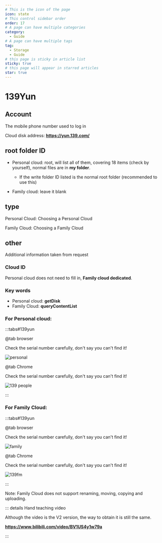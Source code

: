 ```yaml
---
# This is the icon of the page
icon: state
# This control sidebar order
order: 17
# A page can have multiple categories
category:
  - Guide
# A page can have multiple tags
tag:
  - Storage
  - Guide
# this page is sticky in article list
sticky: true
# this page will appear in starred articles
star: true
---
```

# 139Yun

## Account
The mobile phone number used to log in

Cloud disk address: **https://yun.139.com/**


## root folder ID

- Personal cloud: root, will list all of them, covering 18 items (check by yourself), normal files are in **my folder**.
   - If the write folder ID listed is the normal root folder (recommended to use this)

- Family cloud: leave it blank


## type

Personal Cloud: Choosing a Personal Cloud

Family Cloud: Choosing a Family Cloud

## other

Additional information taken from request

### Cloud ID

Personal cloud does not need to fill in, **Family cloud dedicated**.

### Key words

- Personal cloud: **getDisk**
- Family Cloud: **queryContentList**

### For Personal cloud:

:::tabs#139yun

@tab browser

Check the serial number carefully, don't say you can't find it!

![personal](/img/drivers/139-personal.png)

@tab Chrome

Check the serial number carefully, don't say you can't find it!

![139 people](https://pic.rmb.bdstatic.com/bjh/e96ff114f93cf210db040f1c27d69d50.png)

:::
### For Family Cloud:

:::tabs#139yun

@tab browser

Check the serial number carefully, don't say you can't find it!

![family](/img/drivers/139-family.png)



@tab Chrome

Check the serial number carefully, don't say you can't find it!

![139fm](https://pic.rmb.bdstatic.com/bjh/cd40f9ba266567a0adeeebc44b8478ea.png)

:::

Note: Family Cloud does not support renaming, moving, copying and uploading.



::: details Hand teaching video

Although the video is the V2 version, the way to obtain it is still the same.

**https://www.bilibili.com/video/BV1US4y1w79a**

:::
